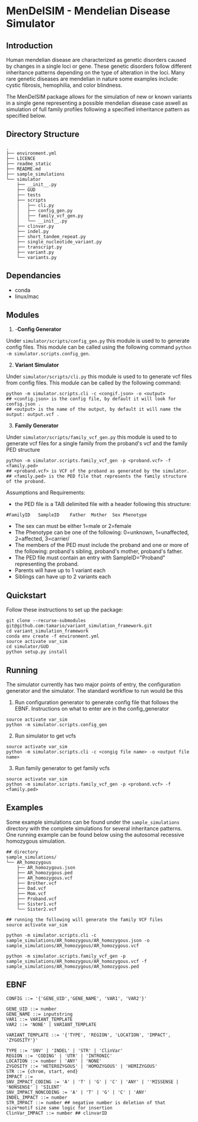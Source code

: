 # MenDelSIM - Mendelian Disease Simulator 

## Introduction 

Human mendelian disease are characterized as genetic disorders caused by changes in a single loci or gene. These genetic disorders follow different inheritance patterns depending on the type of alteration in the loci. Many rare genetic diseases are mendelian in nature some examples include: cystic fibrosis, hemophilia, and color blindness. 

The MenDelSIM package allows for the simulation of new or known variants in a single gene representing a possible mendelian disease case aswell as simulation of full family profiles following a specified inheritance pattern as specified below. 


## Directory Structure 

```
.
├── environment.yml
├── LICENCE
├── readme_static
├── README.md
├── sample_simulations
└── simulator
    ├── __init__.py
    ├── GUD
    ├── tests
    ├── scripts
    │   ├── cli.py
    │   ├── config_gen.py
    │   ├── family_vcf_gen.py
    │   └── __init__.py
    ├── clinvar.py
    ├── indel.py
    ├── short_tandem_repeat.py
    ├── single_nucleotide_variant.py
    ├── transcript.py
    ├── variant.py
    └── variants.py
```

## Dependancies 

- conda 
- linux/mac

## Modules 

1. -**Config Generator** 

Under `simulator/scripts/config_gen.py` this module is used to to generate config files. This module can be called using the following command `python -m simulator.scripts.config_gen`. 

2. **Variant Simulator**

Under `simulator/scripts/cli.py` this module is used to to generate vcf files from config files. This module can be called by the following command:

```
python -m simulator.scripts.cli -c <congif.json> -o <output>
## <config.json> is the config file, by default it will look for config.json .
## <output> is the name of the output, by default it will name the output: output.vcf .
```

3. **Family Generator** 

Under `simulator/scripts/family_vcf_gen.py` this module is used to to generate vcf files for a single family from the proband's vcf and the family PED structure

```
python -m simulator.scripts.family_vcf_gen -p <proband.vcf> -f <family.ped>
## <proband.vcf> is VCF of the proband as generated by the simulator.
## <family.ped> is the PED file that represents the family structure of the proband. 
```

Assumptions and Requirements: 

- the PED file is a TAB delimited file with a header following this structure:

```
#FamilyID	SampleID	Father	Mother	Sex	Phenotype
```

- The sex can must be either 1=male or 2=female
- The Phenotype can be one of the following: 0=unknown, 1=unaffected,  2=affected, 3=carrier/
- The members of the PED must include the proband and one or more of the following: proband's sibling, proband's mother, proband's father.
- The PED file must contain an entry with SampleID="Proband" representing the proband. 
- Parents will have up to 1 variant each 
- Siblings can have up to 2 variants each 

## Quickstart 

Follow these instructions to set up the package: 

```
git clone --recurse-submodules git@github.com:tamario/variant_simulation_framework.git
cd variant_simulation_framework
conda env create -f environment.yml
source activate var_sim
cd simulator/GUD
python setup.py install
```

## Running 

The simulator currently has two major points of entry, the configuration generator and the simulator. The standard workflow to run would be this 

1. Run configuration generator to generate config file that follows the EBNF. Instructions on what to enter are in the config_generator 

```
source activate var_sim
python -m simulator.scripts.config_gen
```

2. Run simulator to get vcfs

```
source activate var_sim
python -m simulator.scripts.cli -c <congig file name> -o <output file name>
```

3. Run family generator to get family vcfs

```
source activate var_sim
python -m simulator.scripts.family_vcf_gen -p <proband.vcf> -f <family.ped>
```



## Examples

Some example simulations can be found under the `sample_simulations` directory with the complete simulations for several inheritance patterns. One running example can be found below using the autosomal recessive homozygous  simulation. 

```
## directory
sample_simulations/
└── AR_homozygous
    ├── AR_homozygous.json
    ├── AR_homozygous.ped
    ├── AR_homozygous.vcf
    ├── Brother.vcf
    ├── Dad.vcf
    ├── Mom.vcf
    ├── Proband.vcf
    ├── Sister1.vcf
    └── Sister2.vcf

## running the following will generate the family VCF files
source activate var_sim

python -m simulator.scripts.cli -c sample_simulations/AR_homozygous/AR_homozygous.json -o sample_simulations/AR_homozygous/AR_homozygous.vcf

python -m simulator.scripts.family_vcf_gen -p sample_simulations/AR_homozygous/AR_homozygous.vcf -f sample_simulations/AR_homozygous/AR_homozygous.ped
```

## EBNF 

```
CONFIG ::= '{'GENE_UID','GENE_NAME', 'VAR1', 'VAR2'}'

GENE_UID ::= number
GENE_NAME ::= inputstring
VAR1 ::= VARIANT_TEMPLATE
VAR2 ::= 'NONE' | VARIANT_TEMPLATE

VARIANT_TEMPLATE ::= '{'TYPE', 'REGION', 'LOCATION', 'IMPACT', 'ZYGOSITY'}'

TYPE ::= 'SNV' | 'INDEL' | 'STR' | 'ClinVar'
REGION ::= 'CODING' | 'UTR' | 'INTRONIC'
LOCATION ::= number | 'ANY' | 'NONE'
ZYGOSITY ::= 'HETEROZYGOUS' | 'HOMOZYGOUS' | 'HEMIZYGOUS'
STR ::= {chrom, start, end} 
IMPACT ::=  
SNV_IMPACT_CODING := 'A' | 'T' | 'G' | 'C' | 'ANY' | ''MISSENSE | 'NONSENSE' | 'SILENT'
SNV_IMPACT_NONCODING := 'A' | 'T' | 'G' | 'C' | 'ANY'
INDEL_IMPACT ::= number
STR_IMPACT ::= number ## negative number is deletion of that size*motif size same logic for insertion 
ClinVar_IMPACT ::= number ## clinvarID 
```
